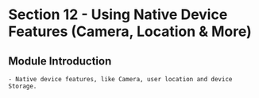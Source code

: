 # Section 12 - Using Native Device Features (Camera, Location & More)

## Module Introduction

    - Native device features, like Camera, user location and device Storage.
